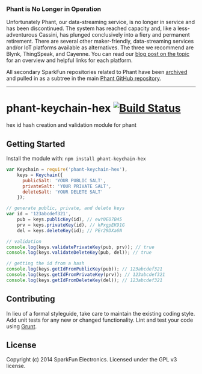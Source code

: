 ### Phant is No Longer in Operation

Unfortunately Phant, our data-streaming service, is no longer in service
and has been discontinued. The system has reached capacity and, like a less-adventurous Cassini,
has plunged conclusively into a fiery and permanent retirement. There are several 
other maker-friendly, data-streaming services and/or IoT platforms available 
as alternatives. The three we recommend are Blynk, ThingSpeak, and Cayenne. 
You can read our [blog post on the topic](https://www.sparkfun.com/news/2413)
for an overview and helpful links for each platform.

All secondary SparkFun repositories related to Phant have been [archived](https://github.com/blog/2460-archiving-repositories)
and pulled in as a subtree in the main [Phant GitHub repository](https://github.com/sparkfun/phant/tree/master/archived_PhantRepos).

---

# phant-keychain-hex [![Build Status](https://secure.travis-ci.org/sparkfun/phant-keychain-hex.png?branch=master)](http://travis-ci.org/sparkfun/phant-keychain-hex)

hex id hash creation and validation module for phant

## Getting Started
Install the module with: `npm install phant-keychain-hex`

```javascript
var Keychain = require('phant-keychain-hex'),
    keys = Keychain({
      publicSalt: 'YOUR PUBLIC SALT',
      privateSalt: 'YOUR PRIVATE SALT',
      deleteSalt: 'YOUR DELETE SALT'
    });

// generate public, private, and delete keys
var id = '123abcdef321',
    pub = keys.publicKey(id), // ewY0EO7B45
    prv = keys.privateKey(id), // kPxgpEK91G
    del = keys.deleteKey(id); // PEr29DXa6N

// validation
console.log(keys.validatePrivateKey(pub, prv)); // true
console.log(keys.validateDeleteKey(pub, del)); // true

// getting the id from a hash
console.log(keys.getIdFromPublicKey(pub)); // 123abcdef321
console.log(keys.getIdFromPrivateKey(prv)); // 123abcdef321
console.log(keys.getIdFromDeleteKey(del)); // 123abcdef321
```

## Contributing
In lieu of a formal styleguide, take care to maintain the existing coding style. Add unit tests for any new or changed functionality. Lint and test your code using [Grunt](http://gruntjs.com/).

## License
Copyright (c) 2014 SparkFun Electronics. Licensed under the GPL v3 license.
